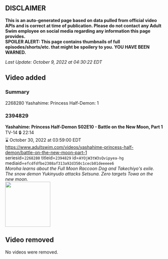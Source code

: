 ## DISCLAIMER
**This is an auto-generated page based on data pulled from official video APIs and is correct at time of publication. Please do not contact any Adult Swim employee on social media regarding any information this page provides.**  
**SPOILER ALERT: This page contains thumbnails of full episodes/shorts/etc. that might be spoilery to you. YOU HAVE BEEN WARNED.**  

_Last Update: October 9, 2022 at 04:30:22 EDT_
## Video added
### Summary
2268280 Yashahime: Princess Half-Demon: 1  
### 2394829
**Yashahime: Princess Half-Demon S02E10 - Battle on the New Moon, Part 1**  
TV-14 🔒 22:14  
⌛ October 30, 2022 at 03:59:00 EDT  
https://www.adultswim.com/videos/yashahime-princess-half-demon/battle-on-the-new-moon-part-1  
seriesid=`2268280` titleid=`2394829` id=`AYOjW3tW3sQvipyea-hg` mediaid=`efcdfdfbe2308af313a92d350c1cecb01deeeee6`  
_Moroha learns about the Full Moon Raccoon Dog and Takechiyo's exile. The snow demon Yukinyudo attacks Setsuna. Zero targets Towa on the new moon._  
<a href="https://media.cdn.adultswim.com/uploads/20221004/thumbnails/2_221041016566-YashahimePrincessHalfDemon_210_BattleOnTheNewMoonPart1.png"><img src="https://media.cdn.adultswim.com/uploads/20221004/thumbnails/2_221041016566-YashahimePrincessHalfDemon_210_BattleOnTheNewMoonPart1.png" height="144px" /></a>
## Video removed
No videos were removed.  
